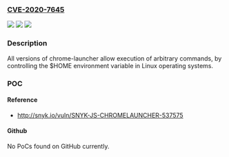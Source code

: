 ### [CVE-2020-7645](https://cve.mitre.org/cgi-bin/cvename.cgi?name=CVE-2020-7645)
![](https://img.shields.io/static/v1?label=Product&message=chrome-launcher&color=blue)
![](https://img.shields.io/static/v1?label=Version&message=n%2Fa&color=blue)
![](https://img.shields.io/static/v1?label=Vulnerability&message=Command%20Injection&color=brighgreen)

### Description

All versions of chrome-launcher allow execution of arbitrary commands, by controlling the $HOME environment variable in Linux operating systems.

### POC

#### Reference
- http://snyk.io/vuln/SNYK-JS-CHROMELAUNCHER-537575

#### Github
No PoCs found on GitHub currently.

